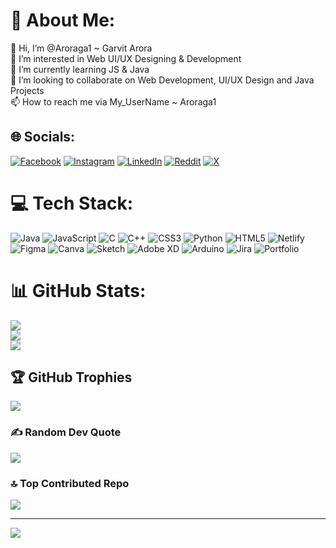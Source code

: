# 💫 About Me:
👋 Hi, I’m @Aroraga1 ~ Garvit Arora<br>👀 I’m interested in Web UI/UX Designing & Development<br>🌱 I’m currently learning JS & Java<br>💞️ I’m looking to collaborate on Web Development, UI/UX Design and Java Projects<br>📫 How to reach me via My_UserName ~ Aroraga1


## 🌐 Socials:
[![Facebook](https://img.shields.io/badge/Facebook-%231877F2.svg?logo=Facebook&logoColor=white)](https://facebook.com/aroraga1) [![Instagram](https://img.shields.io/badge/Instagram-%23E4405F.svg?logo=Instagram&logoColor=white)](https://instagram.com/aroraga1) [![LinkedIn](https://img.shields.io/badge/LinkedIn-%230077B5.svg?logo=linkedin&logoColor=white)](https://linkedin.com/in/aroraga1) [![Reddit](https://img.shields.io/badge/Reddit-%23FF4500.svg?logo=Reddit&logoColor=white)](https://reddit.com/user/aroraga1) [![X](https://img.shields.io/badge/X-black.svg?logo=X&logoColor=white)](https://x.com/aroraga1) 

# 💻 Tech Stack:
![Java](https://img.shields.io/badge/java-%23ED8B00.svg?style=flat&logo=openjdk&logoColor=white) ![JavaScript](https://img.shields.io/badge/javascript-%23323330.svg?style=flat&logo=javascript&logoColor=%23F7DF1E) ![C](https://img.shields.io/badge/c-%2300599C.svg?style=flat&logo=c&logoColor=white) ![C++](https://img.shields.io/badge/c++-%2300599C.svg?style=flat&logo=c%2B%2B&logoColor=white) ![CSS3](https://img.shields.io/badge/css3-%231572B6.svg?style=flat&logo=css3&logoColor=white) ![Python](https://img.shields.io/badge/python-3670A0?style=flat&logo=python&logoColor=ffdd54) ![HTML5](https://img.shields.io/badge/html5-%23E34F26.svg?style=flat&logo=html5&logoColor=white) ![Netlify](https://img.shields.io/badge/netlify-%23000000.svg?style=flat&logo=netlify&logoColor=#00C7B7) ![Figma](https://img.shields.io/badge/figma-%23F24E1E.svg?style=flat&logo=figma&logoColor=white) ![Canva](https://img.shields.io/badge/Canva-%2300C4CC.svg?style=flat&logo=Canva&logoColor=white) ![Sketch](https://img.shields.io/badge/Sketch-FFB387?style=flat&logo=sketch&logoColor=black) ![Adobe XD](https://img.shields.io/badge/Adobe%20XD-470137?style=flat&logo=Adobe%20XD&logoColor=#FF61F6) ![Arduino](https://img.shields.io/badge/-Arduino-00979D?style=flat&logo=Arduino&logoColor=white) ![Jira](https://img.shields.io/badge/jira-%230A0FFF.svg?style=flat&logo=jira&logoColor=white) ![Portfolio](https://img.shields.io/badge/Portfolio-%23000000.svg?style=flat&logo=firefox&logoColor=#FF7139)
# 📊 GitHub Stats:
![](https://github-readme-stats.vercel.app/api?username=Aroraga1&theme=radical&hide_border=false&include_all_commits=true&count_private=true)<br/>
![](https://github-readme-streak-stats.herokuapp.com/?user=Aroraga1&theme=radical&hide_border=false)<br/>
![](https://github-readme-stats.vercel.app/api/top-langs/?username=Aroraga1&theme=radical&hide_border=false&include_all_commits=true&count_private=true&layout=compact)

## 🏆 GitHub Trophies
![](https://github-profile-trophy.vercel.app/?username=Aroraga1&theme=radical&no-frame=false&no-bg=true&margin-w=4)

### ✍️ Random Dev Quote
![](https://quotes-github-readme.vercel.app/api?type=horizontal&theme=radical)

### 🔝 Top Contributed Repo
![](https://github-contributor-stats.vercel.app/api?username=Aroraga1&limit=5&theme=radical&combine_all_yearly_contributions=true)

---
[![](https://visitcount.itsvg.in/api?id=Aroraga1&icon=0&color=0)](https://visitcount.itsvg.in)

<!-- Proudly created with GPRM ( https://gprm.itsvg.in ) -->

